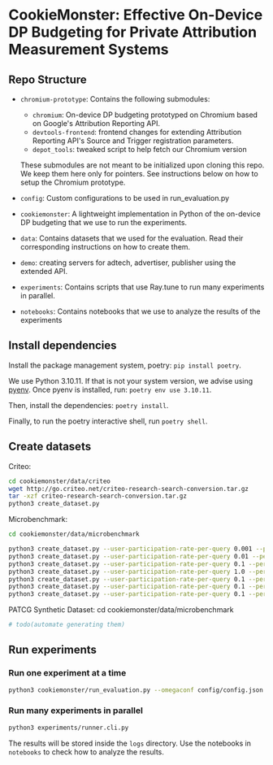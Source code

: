 # CookieMonster: Effective On-Device DP Budgeting for Private Attribution Measurement Systems

## Repo Structure

- `chromium-prototype`: Contains the following submodules:
    - `chromium`: On-device DP budgeting prototyped on Chromium based on Google's Attribution Reporting API.
    - `devtools-frontend`: frontend changes for extending Attribution Reporting API's Source and Trigger registration parameters. 
    - `depot_tools`: tweaked script to help fetch our Chromium version
    
    These submodules are not meant to be initialized upon cloning this repo. We keep them here only for pointers. See instructions below on how to setup the Chromium prototype.
- `config`: Custom configurations to be used in run_evaluation.py
- `cookiemonster`: A lightweight implementation in Python of the on-device DP budgeting that we use to run the experiments.
- `data`: Contains datasets that we used for the evaluation. Read their corresponding instructions on how to create them.
- `demo`: creating servers for adtech, advertiser, publisher using the extended API. 
- `experiments`: Contains scripts that use Ray.tune to run many experiments in parallel.
- `notebooks`: Contains notebooks that we use to analyze the results of the experiments



## Install dependencies

Install the package management system, poetry: `pip install poetry`.

We use Python 3.10.11. If that is not your system version, we advise using [pyenv](https://github.com/pyenv/pyenv).
Once pyenv is installed, run: `poetry env use 3.10.11`.

Then, install the dependencies: `poetry install`.

Finally, to run the poetry interactive shell, run `poetry shell`.


## Create datasets

Criteo:
```bash
cd cookiemonster/data/criteo
wget http://go.criteo.net/criteo-research-search-conversion.tar.gz
tar -xzf criteo-research-search-conversion.tar.gz
python3 create_dataset.py
```

Microbenchmark:
```bash
cd cookiemonster/data/microbenchmark

python3 create_dataset.py --user-participation-rate-per-query 0.001 --per-day-user-impressions-rate 0.1 &&
python3 create_dataset.py --user-participation-rate-per-query 0.01 --per-day-user-impressions-rate 0.1 &&
python3 create_dataset.py --user-participation-rate-per-query 0.1 --per-day-user-impressions-rate 0.1 &&
python3 create_dataset.py --user-participation-rate-per-query 1.0 --per-day-user-impressions-rate 0.1 &&
python3 create_dataset.py --user-participation-rate-per-query 0.1 --per-day-user-impressions-rate 0.001 &&
python3 create_dataset.py --user-participation-rate-per-query 0.1 --per-day-user-impressions-rate 0.01 &&
python3 create_dataset.py --user-participation-rate-per-query 0.1 --per-day-user-impressions-rate 1.0
```

PATCG Synthetic Dataset:
cd cookiemonster/data/microbenchmark
```bash
# todo(automate generating them)
```

## Run experiments

### Run one experiment at a time
```bash
python3 cookiemonster/run_evaluation.py --omegaconf config/config.json
```

### Run many experiments in parallel
```bash
python3 experiments/runner.cli.py
```

The results will be stored inside the `logs` directory.
Use the notebooks in `notebooks` to check how to analyze the results.
